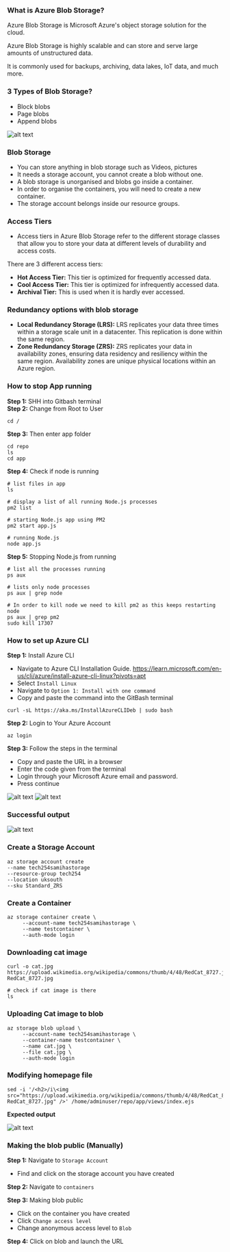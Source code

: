 ### What is Azure Blob Storage?

Azure Blob Storage is Microsoft Azure's object storage solution for the cloud.

Azure Blob Storage is highly scalable and can store and serve large amounts of unstructured data.

It is commonly used for backups, archiving, data lakes, IoT data, and much more.

### 3 Types of Blob Storage?
- Block blobs
- Page blobs
- Append blobs

![alt text](Images/blob.png)

### Blob Storage 
- You can store anything in blob storage such as Videos, pictures 
- It needs a storage account, you cannot create a blob without one. 
- A blob storage is unorganised and blobs go inside a container.
- In order to organise the containers, you will need to create a new container.
- The storage account belongs inside our resource groups.

### Access Tiers 

- Access tiers in Azure Blob Storage refer to the different storage classes that allow you to store your data at different levels of durability and access costs. 

There are 3 different access tiers: <br>
- **Hot Access Tier:** This tier is optimized for frequently accessed data. <br>
- **Cool Access Tier:** This tier is optimized for infrequently accessed data. <br>
- **Archival Tier:** This is used when it is hardly ever accessed. 

### Redundancy options with blob storage
- **Local Redundancy Storage (LRS):** LRS replicates your data three times within a storage scale unit in a datacenter. This replication is done within the same region.
- **Zone Redundancy Storage (ZRS):** ZRS replicates your data in availability zones, ensuring data residency and resiliency within the same region. Availability zones are unique physical locations within an Azure region.

### How to stop App running

**Step 1:** SHH into Gitbash terminal <br>
**Step 2:** Change from Root to User 
```
cd /
```
**Step 3:** Then enter app folder
```
cd repo
ls
cd app
```

**Step 4:** Check if node is running
```
# list files in app 
ls

# display a list of all running Node.js processes
pm2 list

# starting Node.js app using PM2
pm2 start app.js

# running Node.js
node app.js
```

**Step 5:** Stopping Node.js from running

```
# list all the processes running
ps aux 

# lists only node processes
ps aux | grep node

# In order to kill node we need to kill pm2 as this keeps restarting node 
ps aux | grep pm2
sudo kill 17307
```

### How to set up Azure CLI

**Step 1:** Install Azure CLI
- Navigate to Azure CLI Installation Guide.
https://learn.microsoft.com/en-us/cli/azure/install-azure-cli-linux?pivots=apt
- Select `Install Linux`
- Navigate to `Option 1: Install with one command`
- Copy and paste the command into the GitBash terminal
```
curl -sL https://aka.ms/InstallAzureCLIDeb | sudo bash
```

**Step 2:** Login to Your Azure Account

```
az login
```
**Step 3:** Follow the steps in the terminal 
- Copy and paste the URL in a browser
- Enter the code given from the terminal
- Login through your Microsoft Azure email and password.
- Press continue

![alt text](Images/cli.png)
![alt text](Images/cli2.png)

### Successful output 

![alt text](Images/cli3.png)

### Create a Storage Account
```
az storage account create 
--name tech254samihastorage 
--resource-group tech254 
--location uksouth 
--sku Standard_ZRS
```

### Create a Container 
```
az storage container create \
     --account-name tech254samihastorage \
     --name testcontainer \
     --auth-mode login
```

### Downloading cat image

```
curl -o cat.jpg  https://upload.wikimedia.org/wikipedia/commons/thumb/4/48/RedCat_8727.jpg/1200px-RedCat_8727.jpg

# check if cat image is there
ls
```

### Uploading Cat image to blob
```
az storage blob upload \
     --account-name tech254samihastorage \
     --container-name testcontainer \
     --name cat.jpg \
     --file cat.jpg \
     --auth-mode login
```

### Modifying homepage file 
```
sed -i '/<h2>/i\<img src="https://upload.wikimedia.org/wikipedia/commons/thumb/4/48/RedCat_8727.jpg/1200px-RedCat_8727.jpg" />' /home/adminuser/repo/app/views/index.ejs
```

**Expected output**

![alt text](Images/save.png)

### Making the blob public (Manually)

**Step 1:** Navigate to `Storage Account`
- Find and click on the storage account you have created

**Step 2:** Navigate to `containers`

**Step 3:** Making blob public
- Click on the container you have created
- Click `Change access level`
- Change anonymous access level to `Blob`


**Step 4:** Click on blob and launch the URL

